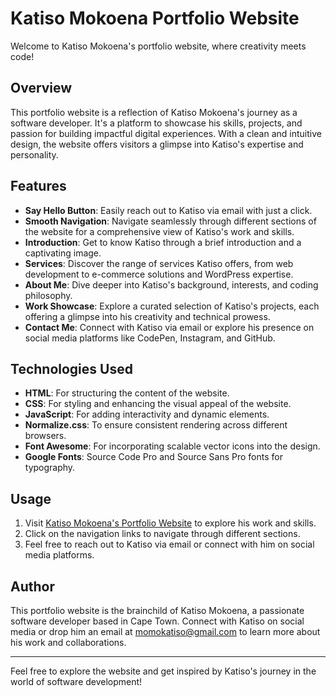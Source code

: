 # Katiso Mokoena Portfolio Website

Welcome to Katiso Mokoena's portfolio website, where creativity meets code!

## Overview

This portfolio website is a reflection of Katiso Mokoena's journey as a software developer. It's a platform to showcase his skills, projects, and passion for building impactful digital experiences. With a clean and intuitive design, the website offers visitors a glimpse into Katiso's expertise and personality.

## Features

- **Say Hello Button**: Easily reach out to Katiso via email with just a click.
- **Smooth Navigation**: Navigate seamlessly through different sections of the website for a comprehensive view of Katiso's work and skills.
- **Introduction**: Get to know Katiso through a brief introduction and a captivating image.
- **Services**: Discover the range of services Katiso offers, from web development to e-commerce solutions and WordPress expertise.
- **About Me**: Dive deeper into Katiso's background, interests, and coding philosophy.
- **Work Showcase**: Explore a curated selection of Katiso's projects, each offering a glimpse into his creativity and technical prowess.
- **Contact Me**: Connect with Katiso via email or explore his presence on social media platforms like CodePen, Instagram, and GitHub.

## Technologies Used

- **HTML**: For structuring the content of the website.
- **CSS**: For styling and enhancing the visual appeal of the website.
- **JavaScript**: For adding interactivity and dynamic elements.
- **Normalize.css**: To ensure consistent rendering across different browsers.
- **Font Awesome**: For incorporating scalable vector icons into the design.
- **Google Fonts**: Source Code Pro and Source Sans Pro fonts for typography.

## Usage

1. Visit [Katiso Mokoena's Portfolio Website](http://127.0.0.1:5503/index.html) to explore his work and skills.
2. Click on the navigation links to navigate through different sections.
3. Feel free to reach out to Katiso via email or connect with him on social media platforms.

## Author

This portfolio website is the brainchild of Katiso Mokoena, a passionate software developer based in Cape Town. Connect with Katiso on social media or drop him an email at [momokatiso@gmail.com](mailto:momokatiso@gmail.com) to learn more about his work and collaborations.

---

Feel free to explore the website and get inspired by Katiso's journey in the world of software development!
